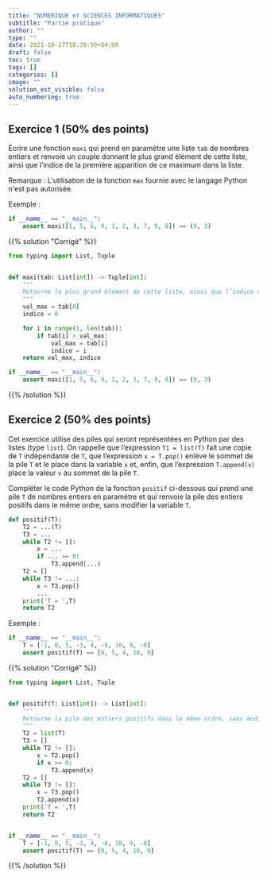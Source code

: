 ```yaml
---
title: "NUMERIQUE et SCIENCES INFORMATIQUES"
subtitle: "Partie pratique"
author: ""
type: ""
date: 2021-10-27T18:39:50+04:00
draft: false
toc: true
tags: []
categories: []
image: ""
solution_est_visible: false
auto_numbering: true
---
```


## Exercice 1 (50% des points)

Écrire une fonction `maxi` qui prend en paramètre une liste `tab` de nombres entiers et renvoie un couple donnant le plus grand élément de cette liste, ainsi que l’indice de la première apparition de ce maximum dans la liste.

Remarque
: L'utilisation de la fonction `max` fournie avec le langage Python n'est pas autorisée.

Exemple :

```python
if __name__ == "__main__":
    assert maxi([1, 5, 6, 9, 1, 2, 3, 7, 9, 8]) == (9, 3)
```

{{% solution "Corrigé" %}}

```python
from typing import List, Tuple


def maxi(tab: List[int]) -> Tuple[int]:
    """
    Retourne le plus grand élément de cette liste, ainsi que l’indice de la première apparition de ce maximum dans la liste.
    """
    val_max = tab[0]
    indice = 0

    for i in range(1, len(tab)):
        if tab[i] > val_max:
            val_max = tab[i]
            indice = i
    return val_max, indice

if __name__ == "__main__":
    assert maxi([1, 5, 6, 9, 1, 2, 3, 7, 9, 8]) == (9, 3)
```

{{% /solution %}}

## Exercice 2 (50% des points)

Cet exercice utilise des piles qui seront représentées en Python par des listes (type `list`). On rappelle que l’expression `T1 = list(T)` fait une copie de `T` indépendante de `T`, que l’expression `x = T.pop()` enlève le sommet de la pile `T` et le place dans la variable `x` et, enfin, que l’expression `T.append(v)` place la valeur `v` au sommet de la pile `T`.

Compléter le code Python de la fonction `positif` ci-dessous qui prend une pile `T` de nombres entiers en paramètre et qui renvoie la pile des entiers positifs dans le même ordre, sans modifier la variable `T`.

```python
def positif(T):
    T2 = ...(T)
    T3 = ...
    while T2 != []:
        x = ...
        if ... >= 0:
            T3.append(...)
    T2 = []
    while T3 != ...:
        x = T3.pop()
        ...
    print('T = ',T)
    return T2
```

Exemple :

```python
if __name__ == "__main__":
    T = [-1, 0, 5, -3, 4, -6, 10, 9, -8]
    assert positif(T) == [0, 5, 4, 10, 9]
```

{{% solution "Corrigé" %}}

```python
from typing import List, Tuple


def positif(T: List[int]) -> List[int]:
    """
    Retourne la pile des entiers positifs dans le même ordre, sans modifier la pile T.
    """
    T2 = list(T)
    T3 = []
    while T2 != []:
        x = T2.pop()
        if x >= 0:
            T3.append(x)
    T2 = []
    while T3 != []:
        x = T3.pop()
        T2.append(x)
    print('T = ',T)
    return T2


if __name__ == "__main__":
    T = [-1, 0, 5, -3, 4, -6, 10, 9, -8]
    assert positif(T) == [0, 5, 4, 10, 9]
```

{{% /solution %}}
